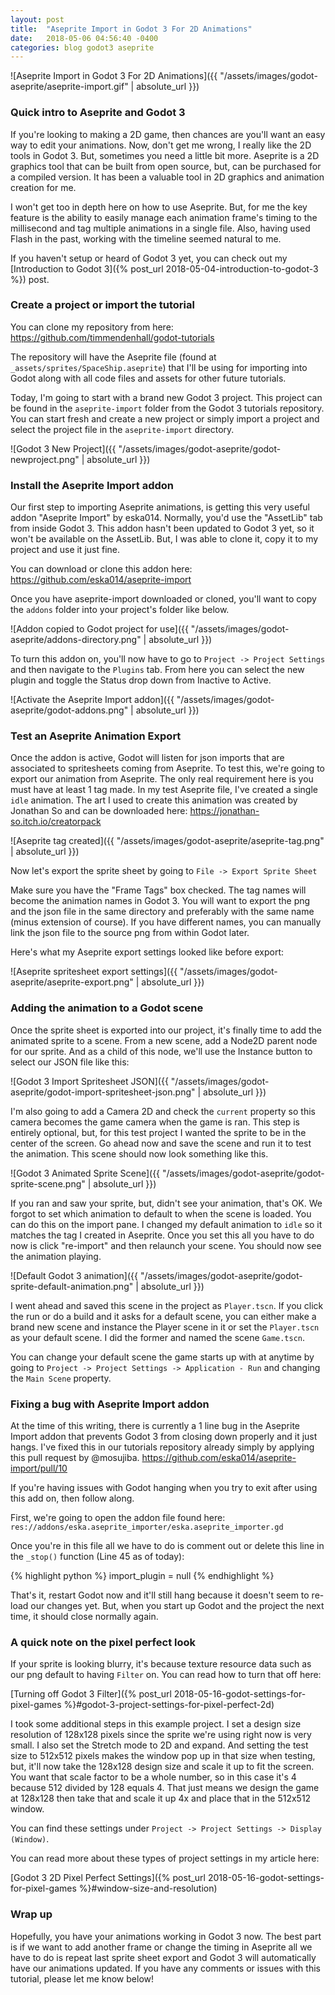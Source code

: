 ```yaml
---
layout: post
title:  "Aseprite Import in Godot 3 For 2D Animations"
date:   2018-05-06 04:56:40 -0400
categories: blog godot3 aseprite
---
```


![Aseprite Import in Godot 3 For 2D Animations]({{ "/assets/images/godot-aseprite/aseprite-import.gif" | absolute_url }})

### Quick intro to Aseprite and Godot 3

If you're looking to making a 2D game, then chances are you'll want an easy way
to edit your animations.  Now, don't get me wrong, I really like the 2D tools in
Godot 3.  But, sometimes you need a little bit more.  Aseprite is a 2D graphics
tool that can be built from open source, but, can be purchased for a compiled version.  It has been a valuable tool in 2D graphics and animation creation for me.

I won't get too in depth
here on how to use Aseprite.  But, for me the key feature is the
ability to easily manage each animation frame's timing to the millisecond and tag multiple
animations in a single file.  Also, having used Flash in the past, working with the
timeline seemed natural to me.

If you haven't setup or heard of Godot 3 yet, you can check out my [Introduction to Godot
3]({% post_url 2018-05-04-introduction-to-godot-3 %}) post.

### Create a project or import the tutorial

You can clone my repository from here: <https://github.com/timmendenhall/godot-tutorials>

The repository will have the Aseprite file (found at `_assets/sprites/SpaceShip.aseprite`) that I'll be using for importing into Godot along with all code files and assets for other future tutorials.

Today, I'm going to start with a brand new Godot 3 project.  This project can be
found in the `aseprite-import` folder from the Godot 3 tutorials repository.
You can start fresh and create a new project or simply import a project and
select the project file in the `aseprite-import` directory.

![Godot 3 New Project]({{ "/assets/images/godot-aseprite/godot-newproject.png" | absolute_url }})

### Install the Aseprite Import addon

Our first step to importing Aseprite animations, is getting this very useful addon "Aseprite Import" by eska014.  Normally, you'd use the "AssetLib" tab from inside Godot 3.  This addon hasn't been updated to Godot 3 yet, so it won't be available on the AssetLib.  But, I was able to clone it, copy it to my project and use it just fine.

You can download or clone this addon here: <https://github.com/eska014/aseprite-import>

Once you have aseprite-import downloaded or cloned, you'll want to copy the `addons` folder into your project's folder like below.

![Addon copied to Godot project for use]({{ "/assets/images/godot-aseprite/addons-directory.png" | absolute_url }})

To turn this addon on, you'll now have to go to `Project -> Project Settings`
and then navigate to the `Plugins` tab.  From here you can select the new plugin
and toggle the Status drop down from Inactive to Active.

![Activate the Aseprite Import addon]({{ "/assets/images/godot-aseprite/godot-addons.png" | absolute_url }})

### Test an Aseprite Animation Export

Once the addon is active, Godot will listen for json imports that are associated
to spritesheets coming from Aseprite.  To test this, we're going to export our
animation from Aseprite.  The only real requirement here is you must have at
least 1 tag made.  In my test Aseprite file, I've created a single `idle`
animation.  The art I used to create this animation was created by Jonathan So and can be downloaded
here: <https://jonathan-so.itch.io/creatorpack>

![Aseprite tag created]({{ "/assets/images/godot-aseprite/aseprite-tag.png" | absolute_url }})

Now let's export the sprite sheet by going to `File -> Export Sprite Sheet`

Make sure you have the "Frame Tags" box checked.  The tag names will become the animation names in Godot 3.
You will want to export the png and the json file in the same directory and
preferably with the same name (minus extension of course).  If you have
different names, you can manually link the json file to the source png from
within Godot later.

Here's what my Aseprite export settings looked like before export:

![Aseprite spritesheet export settings]({{ "/assets/images/godot-aseprite/aseprite-export.png" | absolute_url }})

### Adding the animation to a Godot scene

Once the sprite sheet is exported into our project, it's finally time to add the
animated sprite to a scene.  From a new scene, add a Node2D parent node for our
sprite.  And as a child of this node, we'll use the Instance button to select
our JSON file like this:

![Godot 3 Import Spritesheet JSON]({{ "/assets/images/godot-aseprite/godot-import-spritesheet-json.png" | absolute_url }})

I'm also going to add a Camera 2D and check the `current` property so this
camera becomes the game camera when the game is ran.  This step is entirely
optional, but, for this test project I wanted the sprite to be in the center of
the screen.  Go ahead now and save the scene and run it to test the animation.  This scene should now look something like this.

![Godot 3 Animated Sprite Scene]({{ "/assets/images/godot-aseprite/godot-sprite-scene.png" | absolute_url }})

If you ran and saw your sprite, but, didn't see your animation, that's OK.  We
forgot to set which animation to default to when the scene is loaded.  You can
do this on the import pane.  I changed my default animation to `idle` so it
matches the tag I created in Aseprite.  Once you set this all you have to do now
is click "re-import" and then relaunch your scene.  You should now see the
animation playing.

![Default Godot 3 animation]({{ "/assets/images/godot-aseprite/godot-sprite-default-animation.png" | absolute_url }})

I went ahead and saved this scene in the project as
`Player.tscn`.  If you click the run or do a build and it asks for a default
scene, you can either make a brand new scene and instance the Player scene in it
or set the `Player.tscn` as your default scene.  I did the former and named the
scene `Game.tscn`.

You can change your default scene the game starts up with at anytime by going to
`Project -> Project Settings -> Application - Run` and changing the `Main Scene`
property.

### Fixing a bug with Aseprite Import addon

At the time of this writing, there is currently a 1 line bug in the Aseprite
Import addon that prevents Godot 3 from closing down properly and it just hangs.
I've fixed this in our tutorials repository already simply by applying this pull
request by @mosujiba.  <https://github.com/eska014/aseprite-import/pull/10>

If you're having issues with Godot hanging when you try to exit after using this
add on, then follow along.

First, we're going to open the addon file found here: `res://addons/eska.aseprite_importer/eska.aseprite_importer.gd`

Once you're in this file all we have to do is comment out or delete this line in
the `_stop()` function (Line 45 as of today):

{% highlight python %}
import_plugin = null
{% endhighlight %}

That's it, restart Godot now and it'll still hang because it doesn't seem to
re-load our changes yet.  But, when you start up Godot and the project the next
time, it should close normally again.

### A quick note on the pixel perfect look

If your sprite is looking blurry, it's because texture resource data such as our
png default to having `Filter` on.  You can read how to turn that off here:

[Turning off Godot 3 Filter]({% post_url 2018-05-16-godot-settings-for-pixel-games %}#godot-3-project-settings-for-pixel-perfect-2d)

I took some additional steps in this example project.  I set a design size
resolution of 128x128 pixels since the sprite we're using right now is very
small.  I also set the Stretch mode to 2D and expand.  And setting the test size to 512x512 pixels makes the window pop up in that
size when testing, but, it'll now take the 128x128 design size and scale it up
to fit the screen.  You want that scale factor to be a whole number, so in this
case it's 4 because 512 divided by 128 equals 4.  That just means we design the
game at 128x128 then take that and scale it up 4x and place that in the 512x512
window.

You can find these settings under `Project -> Project Settings -> Display
(Window)`.

You can read more about these types of project settings in my article here:

[Godot 3 2D Pixel Perfect Settings]({% post_url 2018-05-16-godot-settings-for-pixel-games %}#window-size-and-resolution)

### Wrap up

Hopefully, you have your animations working in Godot 3 now.  The best part
is if we want to add another frame or change the timing in Aseprite all we have
to do is repeat last sprite sheet export and Godot 3 will automatically have our
animations updated.  If you have any comments or issues with this tutorial,
please let me know below!
